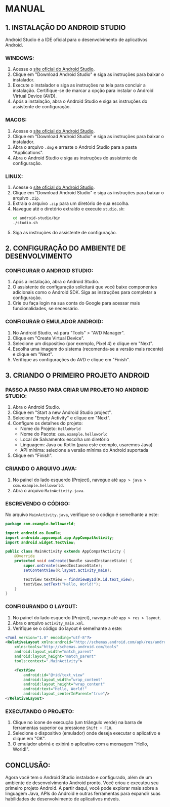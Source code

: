 # MANUAL
## 1. INSTALAÇÃO DO ANDROID STUDIO
Android Studio é a IDE oficial para o desenvolvimento de aplicativos Android. 

### WINDOWS:
1. Acesse o [site oficial do Android Studio](https://developer.android.com/studio).
2. Clique em "Download Android Studio" e siga as instruções para baixar o instalador.
3. Execute o instalador e siga as instruções na tela para concluir a instalação. Certifique-se de marcar a opção para instalar o Android Virtual Device (AVD).
4. Após a instalação, abra o Android Studio e siga as instruções do assistente de configuração.

### MACOS:
1. Acesse o [site oficial do Android Studio](https://developer.android.com/studio).
2. Clique em "Download Android Studio" e siga as instruções para baixar o instalador.
3. Abra o arquivo `.dmg` e arraste o Android Studio para a pasta "Applications".
4. Abra o Android Studio e siga as instruções do assistente de configuração.

### LINUX:
1. Acesse o [site oficial do Android Studio](https://developer.android.com/studio).
2. Clique em "Download Android Studio" e siga as instruções para baixar o arquivo `.zip`.
3. Extraia o arquivo `.zip` para um diretório de sua escolha.
4. Navegue até o diretório extraído e execute `studio.sh`:
   ```sh
   cd android-studio/bin
   ./studio.sh
   ```
5. Siga as instruções do assistente de configuração.

## 2. CONFIGURAÇÃO DO AMBIENTE DE DESENVOLVIMENTO
### CONFIGURAR O ANDROID STUDIO:
1. Após a instalação, abra o Android Studio.
2. O assistente de configuração solicitará que você baixe componentes adicionais como o Android SDK. Siga as instruções para completar a configuração.
3. Crie ou faça login na sua conta do Google para acessar mais funcionalidades, se necessário.

### CONFIGURAR O EMULADOR ANDROID:
1. No Android Studio, vá para "Tools" > "AVD Manager".
2. Clique em "Create Virtual Device".
3. Selecione um dispositivo (por exemplo, Pixel 4) e clique em "Next".
4. Escolha uma imagem do sistema (recomenda-se a versão mais recente) e clique em "Next".
5. Verifique as configurações do AVD e clique em "Finish".

## 3. CRIANDO O PRIMEIRO PROJETO ANDROID
### PASSO A PASSO PARA CRIAR UM PROJETO NO ANDROID STUDIO:
1. Abra o Android Studio.
2. Clique em "Start a new Android Studio project".
3. Selecione "Empty Activity" e clique em "Next".
4. Configure os detalhes do projeto:
   - Nome do Projeto: `HelloWorld`
   - Nome do Pacote: `com.example.helloworld`
   - Local de Salvamento: escolha um diretório
   - Linguagem: Java ou Kotlin (para este exemplo, usaremos Java)
   - API mínima: selecione a versão mínima do Android suportada
5. Clique em "Finish".

### CRIANDO O ARQUIVO JAVA:
1. No painel do lado esquerdo (Project), navegue até `app > java > com.example.helloworld`.
2. Abra o arquivo `MainActivity.java`.

### ESCREVENDO O CÓDIGO:
No arquivo `MainActivity.java`, verifique se o código é semelhante a este:
```java
package com.example.helloworld;

import android.os.Bundle;
import androidx.appcompat.app.AppCompatActivity;
import android.widget.TextView;

public class MainActivity extends AppCompatActivity {
    @Override
    protected void onCreate(Bundle savedInstanceState) {
        super.onCreate(savedInstanceState);
        setContentView(R.layout.activity_main);

        TextView textView = findViewById(R.id.text_view);
        textView.setText("Hello, World!");
    }
}
```

### CONFIGURANDO O LAYOUT:
1. No painel do lado esquerdo (Project), navegue até `app > res > layout`.
2. Abra o arquivo `activity_main.xml`.
3. Verifique se o código do layout é semelhante a este:
```xml
<?xml version="1.0" encoding="utf-8"?>
<RelativeLayout xmlns:android="http://schemas.android.com/apk/res/android"
    xmlns:tools="http://schemas.android.com/tools"
    android:layout_width="match_parent"
    android:layout_height="match_parent"
    tools:context=".MainActivity">

    <TextView
        android:id="@+id/text_view"
        android:layout_width="wrap_content"
        android:layout_height="wrap_content"
        android:text="Hello, World!"
        android:layout_centerInParent="true"/>
</RelativeLayout>
```

### EXECUTANDO O PROJETO:
1. Clique no ícone de execução (um triângulo verde) na barra de ferramentas superior ou pressione `Shift + F10`.
2. Selecione o dispositivo (emulador) onde deseja executar o aplicativo e clique em "OK".
3. O emulador abrirá e exibirá o aplicativo com a mensagem "Hello, World!".

## CONCLUSÃO:
Agora você tem o Android Studio instalado e configurado, além de um ambiente de desenvolvimento Android pronto. Você criou e executou seu primeiro projeto Android. A partir daqui, você pode explorar mais sobre a linguagem Java, APIs do Android e outras ferramentas para expandir suas habilidades de desenvolvimento de aplicativos móveis.